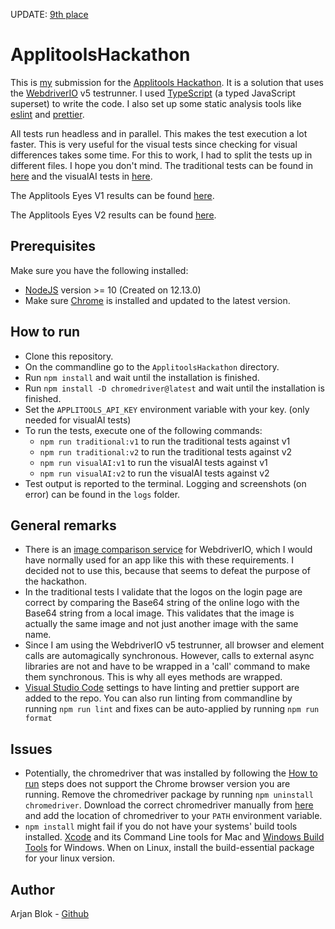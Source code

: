 UPDATE: [9th place](https://applitools.com/blog/hackathon-winners/)

# ApplitoolsHackathon

This is [my](#Author) submission for the [Applitools Hackathon](https://applitools.com/hackathon).
It is a solution that uses the [WebdriverIO](https://webdriver.io/) v5 testrunner. I used [TypeScript](https://www.typescriptlang.org/) (a typed JavaScript superset) to write the code. I also set up some static analysis tools like [eslint](https://eslint.org/) and [prettier](https://prettier.io/).

All tests run headless and in parallel. This makes the test execution a lot faster. This is very useful for the visual tests since checking for visual differences takes some time. For this to work, I had to split the tests up in different files. I hope you don't mind. The traditional tests can be found in [here](./src/tests/traditional) and the visualAI tests in [here](./src/tests/visualAI).

The Applitools Eyes V1 results can be found [here](https://eyes.applitools.com/app/test-results/00000251828474225036).

The Applitools Eyes V2 results can be found [here](https://eyes.applitools.com/app/test-results/00001251828474044506).

## Prerequisites

Make sure you have the following installed:

- [NodeJS](https://nodejs.org/) version >= 10 (Created on 12.13.0)
- Make sure [Chrome](https://www.google.com/chrome/) is installed and updated to the latest version.

## How to run

- Clone this repository.
- On the commandline go to the `ApplitoolsHackathon` directory.
- Run `npm install` and wait until the installation is finished.
- Run `npm install -D chromedriver@latest` and wait until the installation is finished.
- Set the `APPLITOOLS_API_KEY` environment variable with your key. (only needed for visualAI tests)
- To run the tests, execute one of the following commands:
  - `npm run traditional:v1` to run the traditional tests against v1
  - `npm run traditional:v2` to run the traditional tests against v2
  - `npm run visualAI:v1` to run the visualAI tests against v1
  - `npm run visualAI:v2` to run the visualAI tests against v2
- Test output is reported to the terminal. Logging and screenshots (on error) can be found in the `logs` folder.

## General remarks

- There is an [image comparison service](https://github.com/wswebcreation/wdio-image-comparison-service) for WebdriverIO, which I would have normally used for an app like this with these requirements. I decided not to use this, because that seems to defeat the purpose of the hackathon.
- In the traditional tests I validate that the logos on the login page are correct by comparing the Base64 string of the online logo with the Base64 string from a local image. This validates that the image is actually the same image and not just another image with the same name.
- Since I am using the WebdriverIO v5 testrunner, all browser and element calls are automagically synchronous. However, calls to external async libraries are not and have to be wrapped in a 'call' command to make them synchronous. This is why all eyes methods are wrapped.
- [Visual Studio Code](https://code.visualstudio.com/) settings to have linting and prettier support are added to the repo. You can also run linting from commandline by running `npm run lint` and fixes can be auto-applied by running `npm run format`

## Issues

- Potentially, the chromedriver that was installed by following the [How to run](#How-to-run) steps does not support the Chrome browser version you are running. Remove the chromedriver package by running `npm uninstall chromedriver`. Download the correct chromedriver manually from [here](http://chromedriver.chromium.org/) and add the location of chromedriver to your `PATH` environment variable.
- `npm install` might fail if you do not have your systems' build tools installed. [Xcode](https://developer.apple.com/xcode/) and its Command Line tools for Mac and [Windows Build Tools](https://www.npmjs.com/package/windows-build-tools) for Windows. When on Linux, install the build-essential package for your linux version.

## Author

Arjan Blok - [Github](https://github.com/ablok)
